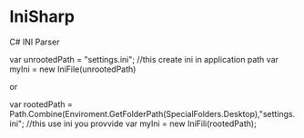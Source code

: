 IniSharp
========

C# INI Parser


  var unrootedPath = "settings.ini"; //this create ini in application path
  var myIni = new IniFile(unrootedPath)

or

  var rootedPath = Path.Combine(Enviroment.GetFolderPath(SpecialFolders.Desktop),"settings.ini"; //this use ini you provvide
  var myIni = new IniFili(rootedPath);
